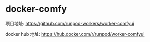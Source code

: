 # docker-comfy

项目地址:  https://github.com/runpod-workers/worker-comfyui

docker hub 地址:  https://hub.docker.com/r/runpod/worker-comfyui



